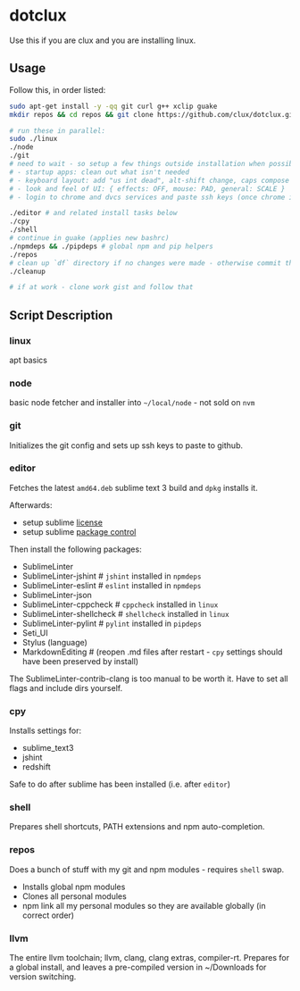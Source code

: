# dotclux
Use this if you are clux and you are installing linux.

## Usage
Follow this, in order listed:

```sh
sudo apt-get install -y -qq git curl g++ xclip guake
mkdir repos && cd repos && git clone https://github.com/clux/dotclux.git df && cd df

# run these in parallel:
sudo ./linux
./node
./git
# need to wait - so setup a few things outside installation when possible:
# - startup apps: clean out what isn't needed
# - keyboard layout: add "us int dead", alt-shift change, caps compose
# - look and feel of UI: { effects: OFF, mouse: PAD, general: SCALE }
# - login to chrome and dvcs services and paste ssh keys (once chrome is there)

./editor # and related install tasks below
./cpy
./shell
# continue in guake (applies new bashrc)
./npmdeps && ./pipdeps # global npm and pip helpers
./repos
# clean up `df` directory if no changes were made - otherwise commit there
./cleanup

# if at work - clone work gist and follow that
```

## Script Description
### linux
apt basics

### node
basic node fetcher and installer into `~/local/node` - not sold on `nvm`

### git
Initializes the git config and sets up ssh keys to paste to github.

### editor
Fetches the latest `amd64.deb` sublime text 3 build and `dpkg` installs it.

Afterwards:

- setup sublime [license](https://mail.google.com/mail/u/0/#search/sublime+license/13a942d72a211e81)
- setup sublime [package control](https://packagecontrol.io/installation)

Then install the following packages:

- SublimeLinter
- SublimeLinter-jshint # `jshint` installed in `npmdeps`
- SublimeLinter-eslint # `eslint` installed in `npmdeps`
- SublimeLinter-json
- SublimeLinter-cppcheck # `cppcheck` installed in `linux`
- SublimeLinter-shellcheck # `shellcheck` installed in `linux`
- SublimeLinter-pylint # `pylint` installed in `pipdeps`
- Seti_UI
- Stylus (language)
- MarkdownEditing # (reopen .md files after restart - `cpy` settings should have been preserved by install)

The SublimeLinter-contrib-clang is too manual to be worth it. Have to set all flags and include dirs yourself.

### cpy
Installs settings for:

- sublime_text3
- jshint
- redshift

Safe to do after sublime has been installed (i.e. after `editor`)

### shell
Prepares shell shortcuts, PATH extensions and npm auto-completion.

### repos
Does a bunch of stuff with my git and npm modules - requires `shell` swap.

- Installs global npm modules
- Clones all personal modules
- npm link all my personal modules so they are available globally (in correct order)

### llvm
The entire llvm toolchain; llvm, clang, clang extras, compiler-rt. Prepares for a global install, and leaves a pre-compiled version in ~/Downloads for version switching.
